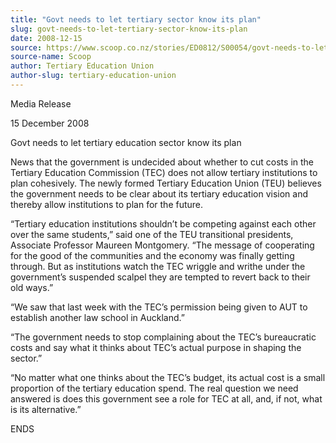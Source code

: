 ```yaml
---
title: "Govt needs to let tertiary sector know its plan"
slug: govt-needs-to-let-tertiary-sector-know-its-plan
date: 2008-12-15
source: https://www.scoop.co.nz/stories/ED0812/S00054/govt-needs-to-let-tertiary-sector-know-its-plan.htm
source-name: Scoop
author: Tertiary Education Union
author-slug: tertiary-education-union
---
```


<p>Media Release<p>

<p>15 December 2008<p>

<p>Govt needs to let
tertiary education sector know its plan</p>

<p>News that the
government is undecided about whether to cut costs in the
Tertiary Education Commission (TEC) does not allow tertiary
institutions to plan cohesively.  The newly formed Tertiary
Education Union (TEU) believes the government needs to be
clear about its tertiary education vision and thereby allow
institutions to plan for the future.</p>

<p>“Tertiary education
institutions shouldn’t be competing against each other
over the same students,” said one of the TEU transitional
presidents, Associate Professor Maureen Montgomery.  “The
message of cooperating for the good of the communities and
the economy was finally getting through.  But as
institutions watch the TEC wriggle and writhe under the
government’s suspended scalpel they are tempted to revert
back to their old ways.”</p>

<p>“We saw that last week with
the TEC’s permission being given to AUT to establish
another law school in Auckland.”</p>

<p>“The government needs
to stop complaining about the TEC’s bureaucratic costs and
say what it thinks about TEC’s actual purpose in shaping
the sector.”</p>

<p>“No matter what one thinks about the
TEC’s budget, its actual cost is a small proportion of the
tertiary education spend.  The real question we need
answered is does this government see a role for TEC at all,
and, if not, what is its alternative.”</p>

<p>ENDS
<br><p>

<p></p>